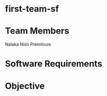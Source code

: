 # first-team-sf
Team Members
=============
Nalaka
Nish
Premilouis

Software Requirements
=====================



Objective
=================


